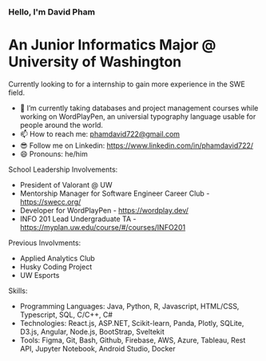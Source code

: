 ### Hello, I'm David Pham
# An Junior Informatics Major @ University of Washington
Currently looking to for a internship to gain more experience in the SWE field.

- 🔭 I’m currently taking databases and project management courses while working on WordPlayPen, an universial typography language usable for people around the world. 
- 📫 How to reach me: phamdavid722@gmail.com
- 😎 Follow me on Linkedin: https://www.linkedin.com/in/phamdavid722/
- 😄 Pronouns: he/him

School Leadership Involvements: 
- President of Valorant @ UW
- Mentorship Manager for Software Engineer Career Club - https://swecc.org/
- Developer for WordPlayPen - https://wordplay.dev/
- INFO 201 Lead Undergraduate TA - https://myplan.uw.edu/course/#/courses/INFO201

Previous Involvments:
- Applied Analytics Club
- Husky Coding Project
- UW Esports

Skills:
- Programming Languages: Java, Python, R, Javascript, HTML/CSS, Typescript, SQL, C/C++, C#
- Technologies: React.js, ASP.NET, Scikit-learn, Panda, Plotly, SQLite, D3.js,  Angular, Node.js, BootStrap, Sveltekit
- Tools: Figma, Git, Bash, Github, Firebase, AWS, Azure, Tableau, Rest API, Jupyter Notebook,  Android Studio, Docker

